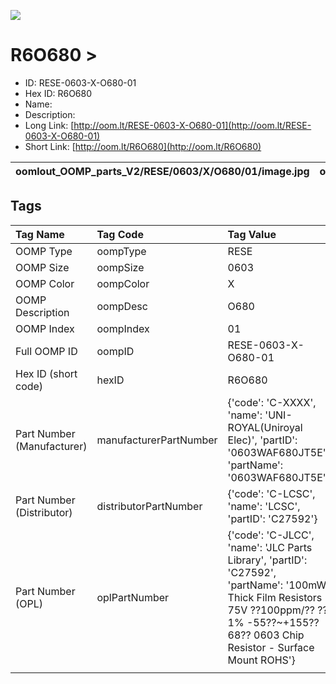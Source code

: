


  
![][im]
# R6O680 > 

- ID: RESE-0603-X-O680-01
- Hex ID: R6O680
- Name: 
- Description: 
- Long Link: [http://oom.lt/RESE-0603-X-O680-01](http://oom.lt/RESE-0603-X-O680-01)
- Short Link: [http://oom.lt/R6O680](http://oom.lt/R6O680)
  

|oomlout_OOMP_parts_V2/RESE/0603/X/O680/01/image.jpg|oomlout_OOMP_parts_V2/RESE/0603/X/O680/01/image_BOTTOM.jpg|oomlout_OOMP_parts_V2/RESE/0603/X/O680/01/image_Re.jpg||
| :---: | :---: | :---: | :---: |

## Tags
  

|Tag Name|Tag Code|Tag Value|
| :--- | :--- | :--- |
|OOMP Type|oompType|RESE|
|OOMP Size|oompSize|0603|
|OOMP Color|oompColor|X|
|OOMP Description|oompDesc|O680|
|OOMP Index|oompIndex|01|
|Full OOMP ID|oompID|RESE-0603-X-O680-01|
|Hex ID (short code)|hexID|R6O680|
|Part Number (Manufacturer)|manufacturerPartNumber|{'code': 'C-XXXX', 'name': 'UNI-ROYAL(Uniroyal Elec)', 'partID': '0603WAF680JT5E', 'partName': '0603WAF680JT5E'}|
|Part Number (Distributor)|distributorPartNumber|{'code': 'C-LCSC', 'name': 'LCSC', 'partID': 'C27592'}|
|Part Number (OPL)|oplPartNumber|{'code': 'C-JLCC', 'name': 'JLC Parts Library', 'partID': 'C27592', 'partName': '100mW Thick Film Resistors 75V ??100ppm/?? ??1% -55??~+155?? 68?? 0603  Chip Resistor - Surface Mount ROHS'}|
||||



[im]: oomlout_OOMP_parts_V2/RESE/0603/X/O680/01/image_450.jpg
